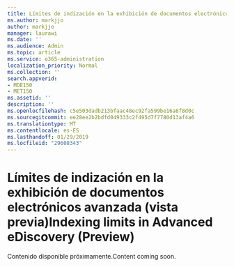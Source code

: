 ```yaml
---
title: Límites de indización en la exhibición de documentos electrónicos avanzada (vista previa)
ms.author: markjjo
author: markjjo
manager: laurawi
ms.date: ''
ms.audience: Admin
ms.topic: article
ms.service: o365-administration
localization_priority: Normal
ms.collection: ''
search.appverid:
- MOE150
- MET150
ms.assetid: ''
description: ''
ms.openlocfilehash: c5e503dadb213bfaac48ec92fa599be16a8f8d0c
ms.sourcegitcommit: ee28ee2b2bdfd049333c2f495d7f7780d13af4a6
ms.translationtype: MT
ms.contentlocale: es-ES
ms.lasthandoff: 01/29/2019
ms.locfileid: "29608343"
---
```

# <a name="indexing-limits-in-advanced-ediscovery-preview"></a><span data-ttu-id="c391c-102">Límites de indización en la exhibición de documentos electrónicos avanzada (vista previa)</span><span class="sxs-lookup"><span data-stu-id="c391c-102">Indexing limits in Advanced eDiscovery (Preview)</span></span>

<span data-ttu-id="c391c-103">Contenido disponible próximamente.</span><span class="sxs-lookup"><span data-stu-id="c391c-103">Content coming soon.</span></span>
